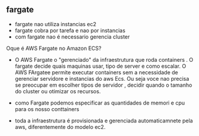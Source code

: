 ## fargate 
- fargate nao utiliza instancias ec2
- fargate cobra por tarefa e nao por instancias
- com fargate nao é necessario gerencia cluster

Oque é AWS Fargate no Amazon ECS?
  - O AWS Fargate o "gerenciado" da infraestrutura que roda containers . O fargate decide quais maquinas usar, tipo de server e como escalar.
  O AWS FArgatee permite executar containers sem a necessidade de gerenciar servidore e instancias do aws Ecs. Ou seja voce nao precisa se preocupar em escolher tipos de servidor , decidir quando o tamanho do cluster ou otimizar os recursos.


- como Fargate podemos especificar as quantidades de memori e cpu para os nosso conttainers
- toda a infraestrutura é provisionada e gerenciada automaticamnete pela aws, diferentemente do modelo ec2.